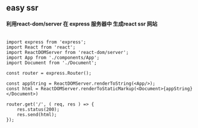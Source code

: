 ## easy ssr

#### 利用react-dom/server 在 express 服务器中 生成react ssr 网站

`````

import express from 'express';
import React from 'react';
import ReactDOMServer from 'react-dom/server';
import App from './components/App';
import Document from './Document';

const router = express.Router();

const appString = ReactDOMServer.renderToString(<App/>);
const html = ReactDOMServer.renderToStaticMarkup(<Document>{appString}</Document>)

router.get('/', ( req, res ) => {
    res.status(200);
    res.send(html);
});

`````